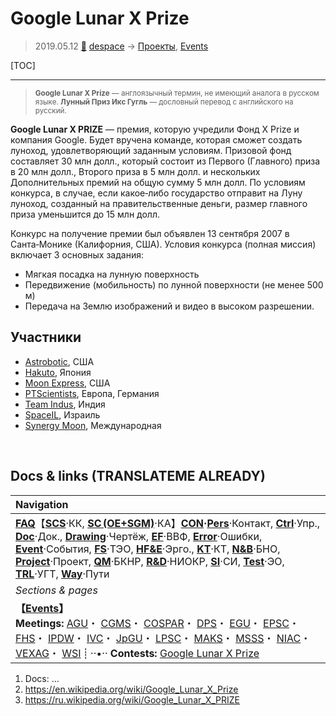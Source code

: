# Google Lunar X Prize
> 2019.05.12 [🚀](../index/index.md) [despace](index.md) → [Проекты](project.md), [Events](event.md)

[TOC]

---

> <small>**Google Lunar X Prize** — англоязычный термин, не имеющий аналога в русском языке. **Лунный Приз Икс Гугль** — дословный перевод с английского на русский.</small>

**Google Lunar X PRIZE** — премия, которую учредили Фонд X Prize и компания Google. Будет вручена команде, которая сможет создать луноход, удовлетворяющий заданным условиям. Призовой фонд составляет 30 млн долл., который состоит из Первого (Главного) приза в 20 млн долл., Второго приза в 5 млн долл. и нескольких Дополнительных премий на общую сумму 5 млн долл. По условиям конкурса, в случае, если какое‑либо государство отправит на Луну луноход, созданный на правительственные деньги, размер главного приза уменьшится до 15 млн долл.

Конкурс на получение премии был объявлен 13 сентября 2007 в Санта‑Монике (Калифорния, США). Условия конкурса (полная миссия) включает 3 основных задания:

   - Мягкая посадка на лунную поверхность
   - Передвижение (мобильность) по лунной поверхности (не менее 500 м)
   - Передача на Землю изображений и видео в высоком разрешении.



## Участники
   - [Astrobotic](astrobotic.md), США
   - [Hakuto](contact/hakuto.md), Япония
   - [Moon Express](moon_express.md), США
   - [PTScientists](ptscientists.md), Европа, Германия
   - [Team Indus](team_indus.md), Индия
   - [SpaceIL](spaceil.md), Израиль
   - [Synergy Moon](synergy_moon.md), Международная



<p style="page-break-after:always"> </p>

## Docs & links (TRANSLATEME ALREADY)
|Navigation|
|:-|
|**[FAQ](faq.md)**【**[SCS](scs.md)**·КК, **[SC (OE+SGM)](sc.md)**·КА】**[CON](contact.md)·[Pers](person.md)**·Контакт, **[Ctrl](control.md)**·Упр., **[Doc](doc.md)**·Док., **[Drawing](drawing.md)**·Чертёж, **[EF](ef.md)**·ВВФ, **[Error](error.md)**·Ошибки, **[Event](event.md)**·События, **[FS](fs.md)**·ТЭО, **[HF&E](hfe.md)**·Эрго., **[KT](kt.md)**·КТ, **[N&B](nnb.md)**·БНО, **[Project](project.md)**·Проект, **[QM](qm.md)**·БКНР, **[R&D](rnd.md)**·НИОКР, **[SI](si.md)**·СИ, **[Test](test.md)**·ЭО, **[TRL](trl.md)**·УГТ, **[Way](way.md)**·Пути|
|*Sections & pages*|
|**【[Events](event.md)】**<br> **Meetings:** [AGU](agu.md)・ [CGMS](cgms.md)・ [COSPAR](contact/cospar.md)・ [DPS](dps.md)・ [EGU](egu.md)・ [EPSC](epsc.md)・ [FHS](fhs.md)・ [IPDW](ipdw.md)・ [IVC](ivc.md)・ [JpGU](jpgu.md)・ [LPSC](lpsc.md)・ [MAKS](maks.md)・ [MSSS](msss.md)・ [NIAC](niac_program.md)・ [VEXAG](vexag.md)・ [WSI](wsi.md) ┊ ··•·· **Contests:** [Google Lunar X Prize](google_lunar_x_prize.md)|

   1. Docs: …
   1. <https://en.wikipedia.org/wiki/Google_Lunar_X_Prize>
   1. <https://ru.wikipedia.org/wiki/Google_Lunar_X_PRIZE>

